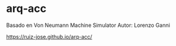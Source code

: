 # arq-acc


Basado en Von Neumann Machine Simulator
Autor: Lorenzo Ganni

https://ruiz-jose.github.io/arq-acc/
